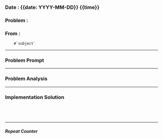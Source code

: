 ### Date : {{date: YYYY-MM-DD}} {{time}}

### Problem : 


### From :
		#`subject`
---
### Problem Prompt



---
### Problem Analysis
>

---
### Implementation Solution
```cpp





```


---
##### Repeat Counter


